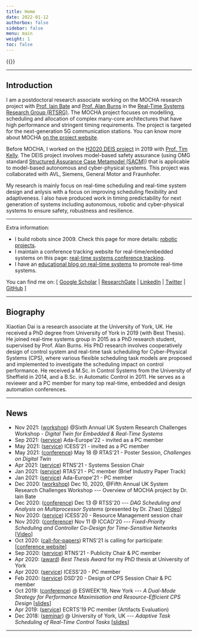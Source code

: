 ```yaml
---
title: Home
date: 2022-01-12
authorbox: false
sidebar: false
menu: main
weight: 1
toc: false
---
```


{{<contact>}}

---

## Introduction

I am a postdoctoral research associate working on the MOCHA research project with [Prof. Iain Bate](https://www-users.cs.york.ac.uk/~ijb/) and [Prof. Alan Burns](https://www-users.cs.york.ac.uk/~burns/) in the [Real-Time Systems Research Group (RTSRG)](https://www.cs.york.ac.uk/rts/index.html). 
The MOCHA project focuses on modelling, scheduling and allocation of complex many-core architectures that have high performance and stringent timing requirements. The project is targeted for the next-generation 5G communication stations. You can know more about MOCHA [on the project website](https://www.cs.york.ac.uk/rts/mocha/).

Before MOCHA, I worked on the [H2020 DEIS project](https://deis-project.eu) in 2019 with [Prof. Tim Kelly](https://www.cs.york.ac.uk/people/tpk). The DEIS project involves model-based safety assurance (using OMG standard [Structured Assurance Case Metamodel (SACM)](https://www.omg.org/spec/SACM/2.0/About-SACM/)) that is applicable to model-based autonomous and cyber-physical systems. This project was collaborated with AVL, Siemens, General Motor and Fraunhofer.

My research is mainly focus on real-time scheduling and real-time system design and anlysis with a focus on improving scheduling flexibility and adaptiveness. I also have produced work in timing predictability for next generation of systems including autonomous, robotic and cyber-physical systems to ensure safety, robustness and resilience. 


---

Extra information:

- I build robots since 2009. Check this page for more details: [robotic projects](/robots/). 
- I maintain a conference tracking website for real-time/embedded systems on this page: [real-time systems conference tracking](https://automaticdai.github.io/realtime-embedded-conferences/).
- I have an [educational blog on real-time systems](https://blog.xiaotiandai.com) to promote real-time systems.

You can find me on: \[ [Google Scholar](https://scholar.google.co.uk/citations?hl=en&user=G7dzNUkAAAAJ&view_op=list_works&sortby=pubdate)  | [ResearchGate](https://www.researchgate.net/profile/Xiaotian_Dai) | [LinkedIn](https://www.linkedin.com/in/xdai3/) | [Twitter](https://twitter.com/stevenxdai)  | [GitHub](https://github.com/automaticdai) \]


---

## Biography

Xiaotian Dai is a research associate at the University of York, UK. He received a PhD degree from University of York in 2019 (with Best Thesis). He joined real-time systems group in 2015 as a PhD research student, supervised by Prof. Alan Burns. His PhD research involves cooperatively design of control system and real-time task scheduling for Cyber-Physical Systems (CPS), where various flexible scheduling task models are proposed and implemented to investigate the scheduling impact on control performance.
He received a M.Sc. in Control Systems from the University of Sheffield in 2014, and a B.Sc. in Automatic Control in 2011.
He serves as a reviewer and a PC member for many top real-time, embedded and design automation conferences.


---

## News

- Nov 2021: (<u>workshop</u>) @Sixth Annual UK System Research Challenges Workshop - *Digital Twin for Embedded & Real-Time Systems*
- Sep 2021: (<u>service</u>) Ada-Europe'22 - invited as a PC member
- May 2021: (<u>service</u>) ICESS'21 - invited as a PC member
- May 2021: (<u>conference</u>) May 18 @ RTAS'21 - Poster Session, *Challenges on Digital Twin*
- Apr 2021: (<u>service</u>) RTNS'21 - Systems Session Chair
- Jan 2021: (<u>service</u>) RTAS'21 - PC member (Brief Industry Paper Track)
- Jan 2021: (<u>service</u>) Ada-Europe'21 - PC member
- Dec 2020: (<u>workshop</u>) Dec 10, 2020, @Fifth Annual UK System Research Challenges Workshop --- Overview of MOCHA project by Dr. Iain Bate
- Dec 2020: (<u>conference</u>) Dec 13 @ RTSS'20 --- *DAG Scheduling and Analysis on Multiprocessor Systems* (presented by Dr. Zhao) [[Video](https://www.youtube.com/watch?v=DriyJdDGtNc)]
- Nov 2020: (<u>service</u>) ICESS'20 - Resource Management session chair
- Nov 2020: (<u>conference</u>) Nov 11 @ ICCAD'20 --- *Fixed-Priority Scheduling and Controller Co-Design for Time-Sensitive Networks* [[Video](https://www.youtube.com/watch?v=fPSlHvK1NGc)]
- Oct 2020: (<u>call-for-papers</u>) RTNS'21 is calling for participate: \[[conference website](https://rtns2021.univ-nantes.fr/)\]
- Sep 2020: (<u>service</u>) RTNS'21 - Publicity Chair & PC member
- Apr 2020: (<u>award</u>) *Best Thesis Award* for my PhD thesis at University of York 
- Apr 2020: (<u>service</u>) ICESS'20 - PC member
- Feb 2020: (<u>service</u>) DSD'20 - Design of CPS Session Chair & PC member
- Oct 2019: (<u>conference</u>) @ ESWEEK'19, New York --- *A Dual-Mode Strategy for Performance Maximisation and Resource-Efficient CPS Design* \[[slides](./files/ppt_emsoft_2019_dual_period_v3_rev1.pdf)\]
- Apr 2019: (<u>service</u>) ECRTS'19 PC member (Artifacts Evaluation)
- Dec 2018: (<u>seminar</u>) @ University of York, UK --- *Adaptive Task Scheduling of Real-Time Control Tasks*  \[[slides](./files/ppt_adaptive_task_scheduling.pdf)\]


---

